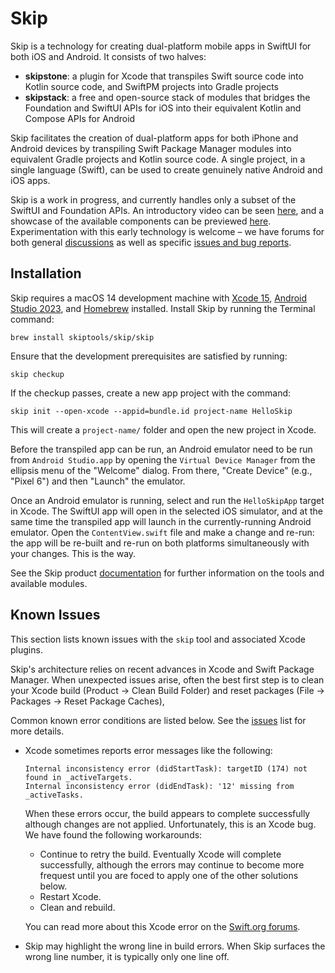 # Skip

Skip is a technology for creating dual-platform mobile apps in SwiftUI for both iOS and Android. It consists of two halves:

* **skipstone**: a plugin for Xcode that transpiles Swift source code into Kotlin source code, and SwiftPM projects into Gradle projects
* **skipstack**: a free and open-source stack of modules that bridges the Foundation and SwiftUI APIs for iOS into their equivalent Kotlin and Compose APIs for Android

Skip facilitates the creation of dual-platform apps for both iPhone and Android devices by transpiling Swift Package Manager modules into equivalent Gradle projects and Kotlin source code. A single project, in a single language (Swift), can be used to create genuinely native Android and iOS apps.

Skip is a work in progress, and currently handles only a subset of the SwiftUI and Foundation APIs. An introductory video can be seen [here](https://www.youtube.com/watch?v=8u4KWvsfOtk), and a showcase of the available components can be previewed [here](https://source.skip.tools/skipapp-playground).  Experimentation with this early technology is welcome – we have forums for both general [discussions](https://source.skip.tools/skip/discussions) as well as specific [issues and bug reports](https://source.skip.tools/skip/issues).

## Installation

Skip requires a macOS 14 development machine with [Xcode 15](https://developer.apple.com/xcode), [Android Studio 2023](https://developer.android.com/studio), and [Homebrew](https://brew.sh) installed. Install Skip by running the Terminal command:

```
brew install skiptools/skip/skip
```

Ensure that the development prerequisites are satisfied by running:

```
skip checkup
```

If the checkup passes, create a new app project with the command:

```
skip init --open-xcode --appid=bundle.id project-name HelloSkip
```

This will create a `project-name/` folder and open the new project in Xcode.

Before the transpiled app can be run, an Android emulator need to be run from `Android Studio.app` by opening the `Virtual Device Manager` from the ellipsis menu of the "Welcome" dialog. From there, "Create Device" (e.g., "Pixel 6") and then "Launch" the emulator. 

Once an Android emulator is running, select and run the `HelloSkipApp` target in Xcode. The SwiftUI app will open in the selected iOS simulator, and at the same time the transpiled app will launch in the currently-running Android emulator. Open the `ContentView.swift` file and make a change and re-run: the app will be re-built and re-run on both platforms simultaneously with your changes. This is the way.

See the Skip product [documentation](https://skip.tools/docs) for further information on the tools and available modules.

## Known Issues

This section lists known issues with the `skip` tool and associated Xcode plugins.

Skip's architecture relies on recent advances in Xcode and Swift Package Manager. When unexpected issues arise, often the best first step is to clean your Xcode build (Product -> Clean Build Folder) and reset packages (File -> Packages -> Reset Package Caches), 

Common known error conditions are listed below. See the [issues](https://source.skip.tools/skip/issues) list for more details.

- Xcode sometimes reports error messages like the following:

    ```shell
    Internal inconsistency error (didStartTask): targetID (174) not found in _activeTargets.
    Internal inconsistency error (didEndTask): '12' missing from _activeTasks.
    ```

    When these errors occur, the build appears to complete successfully although changes are not applied. Unfortunately, this is an Xcode bug. We have found the following workarounds:

    - Continue to retry the build. Eventually Xcode will complete successfully, although the errors may continue to become more frequest until you are foced to apply one of the other solutions below.
    - Restart Xcode.
    - Clean and rebuild.

    You can read more about this Xcode error on the [Swift.org forums](https://forums.swift.org/t/internal-inconsistency-error-didstarttask/61194).
- Skip may highlight the wrong line in build errors. When Skip surfaces the wrong line number, it is typically only one line off.
